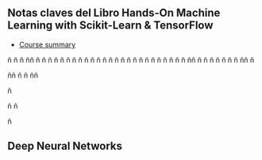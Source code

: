## Notas claves del Libro Hands-On Machine Learning with Scikit-Learn & TensorFlow


* [Course summary](#course-summary)








ñ
ñ
ñ
ññ
ñ
ñ
ñ
ñ
ñ
ñ
ñ
ñ
ñ
ñ
ñ
ñ
ñ
ñ
ñ
ñ
ñ
ñ
ñ
ñ
ñ
ñ
ñ
ñ
ñ
ññ
ñ
ñ
ñ
ñ
ñ
ñ
ñ
ññ
ñ

ññ
ñ
ñ
ññ









ñ










ñ
ñ









ñ
































## Deep Neural Networks
